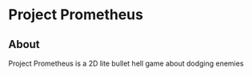# Project Prometheus  

## About

Project Prometheus is a 2D lite bullet hell game about dodging enemies
